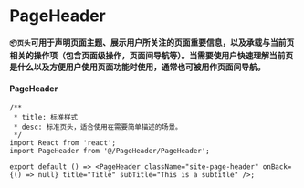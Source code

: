 # PageHeader

**`📦页头`可用于声明页面主题、展示用户所关注的页面重要信息，以及承载与当前页相关的操作项（包含页面级操作，页面间导航等）。当需要使用户快速理解当前页是什么以及方便用户使用页面功能时使用，通常也可被用作页面间导航。**

#### PageHeader

```tsx
/**
 * title: 标准样式
 * desc: 标准页头，适合使用在需要简单描述的场景。
 */
import React from 'react';
import PageHeader from '@/PageHeader/PageHeader';

export default () => <PageHeader className="site-page-header" onBack={() => null} title="Title" subTitle="This is a subtitle" />;
```
